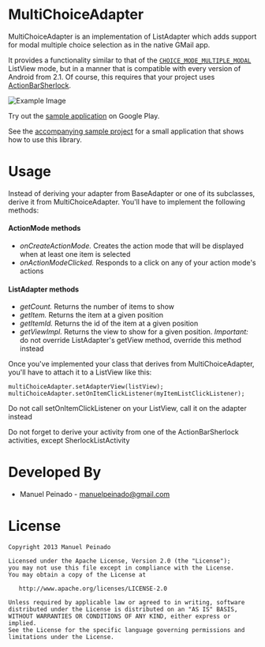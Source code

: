 MultiChoiceAdapter
==================

MultiChoiceAdapter is an implementation of ListAdapter which adds support for modal multiple choice selection as in the native GMail app. 

It provides a functionality similar to that of the [`CHOICE_MODE_MULTIPLE_MODAL`][1] ListView mode, but in a manner that is compatible 
with every version of Android from 2.1. Of course, this requires that your project uses [ActionBarSherlock][2].

![Example Image][3]

Try out the [sample application][4] on Google Play.

See the [accompanying sample project][5] for a small application that shows how to use this library.

Usage
=====

Instead of deriving your adapter from BaseAdapter or one of its subclasses, derive it from MultiChoiceAdapter. You'll have to implement the following methods:

#### ActionMode methods

* *onCreateActionMode.* Creates the action mode that will be displayed when at least one item is selected
* *onActionModeClicked.* Responds to a click on any of your action mode's actions

#### ListAdapter methods

* *getCount.* Returns the number of items to show
* *getItem.* Returns the item at a given position
* *getItemId.* Returns the id of the item at a given position
* *getViewImpl.* Returns the view to show for a given position. *Important:* do not override ListAdapter's getView method, override this method instead

Once you've implemented your class that derives from MultiChoiceAdapter, you'll have to attach it to a ListView like this:

	multiChoiceAdapter.setAdapterView(listView);
	multiChoiceAdapter.setOnItemClickListener(myItemListClickListener);

Do not call setOnItemClickListener on your ListView, call it on the adapter instead

Do not forget to derive your activity from one of the ActionBarSherlock activities, except SherlockListActivity

Developed By
============

* Manuel Peinado - <manuelpeinado@gmail.com>

License
=======

    Copyright 2013 Manuel Peinado

    Licensed under the Apache License, Version 2.0 (the "License");
    you may not use this file except in compliance with the License.
    You may obtain a copy of the License at

       http://www.apache.org/licenses/LICENSE-2.0

    Unless required by applicable law or agreed to in writing, software
    distributed under the License is distributed on an "AS IS" BASIS,
    WITHOUT WARRANTIES OR CONDITIONS OF ANY KIND, either express or implied.
    See the License for the specific language governing permissions and
    limitations under the License.





 [1]: http://developer.android.com/reference/android/widget/AbsListView.MultiChoiceModeListener.html
 [2]: http://actionbarsherlock.com
 [3]: https://raw.github.com/ManuelPeinado/MultiChoiceAdapter/master/art/screenshot.png
 [4]: https://play.google.com/store/apps/details?id=com.actionbarsherlock.sample.demos
 [5]: https://play.google.com/store/apps/details?id=com.actionbarsherlock.sample.demos
